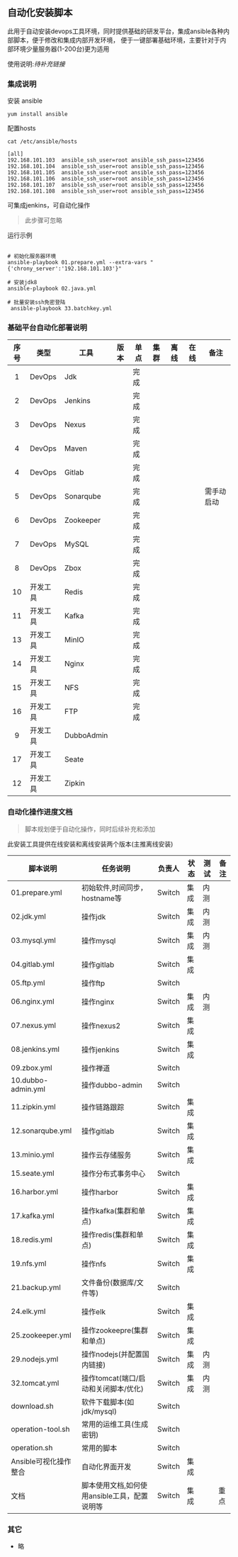 ## 自动化安装脚本
此用于自动安装devops工具环境，同时提供基础的研发平台，集成ansible各种内部脚本，便于修改和集成内部开发环境，
便于一键部署基础环境，主要针对于内部环境少量服务器(1-200台)更为适用

使用说明:<i>待补充链接</i>

### 集成说明

安装 ansible

```shell
yum install ansible
```

配置hosts

```shell
cat /etc/ansible/hosts

[all]
192.168.101.103  ansible_ssh_user=root ansible_ssh_pass=123456
192.168.101.104  ansible_ssh_user=root ansible_ssh_pass=123456
192.168.101.105  ansible_ssh_user=root ansible_ssh_pass=123456
192.168.101.106  ansible_ssh_user=root ansible_ssh_pass=123456
192.168.101.107  ansible_ssh_user=root ansible_ssh_pass=123456
192.168.101.108  ansible_ssh_user=root ansible_ssh_pass=123456
```

可集成jenkins，可自动化操作
> 此步骤可忽略

运行示例
```shell

# 初始化服务器环境
ansible-playbook 01.prepare.yml --extra-vars "{'chrony_server':'192.168.101.103'}"

# 安装jdk8
ansible-playbook 02.java.yml

# 批量安装ssh免密登陆
 ansible-playbook 33.batchkey.yml

```

### 基础平台自动化部署说明

| 序号 | 类型     | 工具       | 版本 | 单点 | 集群 | 离线 | 在线 | 备注       |
|:----:|----------|------------|------|------|------|------|------|------------|
| 1    | DevOps   | Jdk        |      | 完成 |      |      |      |            |
| 2    | DevOps   | Jenkins    |      | 完成 |      |      |      |            |
| 3    | DevOps   | Nexus      |      | 完成 |      |      |      |            |
| 4    | DevOps   | Maven      |      | 完成 |      |      |      |            |
| 4    | DevOps   | Gitlab     |      | 完成 |      |      |      |            |
| 5    | DevOps   | Sonarqube  |      | 完成 |      |      |      | 需手动启动 |
| 6    | DevOps   | Zookeeper  |      | 完成 |      |      |      |            |
| 7    | DevOps   | MySQL      |      | 完成 |      |      |      |            |
| 8    | DevOps   | Zbox       |      | 完成 |      |      |      |            |
| 10   | 开发工具 | Redis      |      | 完成 |      |      |      |            |
| 11   | 开发工具 | Kafka      |      | 完成 |      |      |      |            |
| 13   | 开发工具 | MinIO      |      | 完成 |      |      |      |            |
| 14   | 开发工具 | Nginx      |      | 完成 |      |      |      |            |
| 15   | 开发工具 | NFS        |      | 完成 |      |      |      |            |
| 16   | 开发工具 | FTP        |      | 完成 |      |      |      |            |
| 9    | 开发工具 | DubboAdmin |      |      |      |      |      |            |
| 17   | 开发工具 | Seate      |      |      |      |      |      |            |
| 12   | 开发工具 | Zipkin     |      |      |      |      |      |            |

### 自动化操作进度文档
> 脚本规划便于自动化操作，同时后续补充和添加

此安装工具提供在线安装和离线安装两个版本(主推离线安装)

| 脚本说明              | 任务说明                                     | 负责人 | 状态 | 测试 | 备注 |
|-----------------------|----------------------------------------------|--------|------|------|------|
| 01.prepare.yml        | 初始软件,时间同步，hostname等                | Switch | 集成 | 内测 |      |
| 02.jdk.yml            | 操作jdk                                      | Switch | 集成 | 内测 |      |
| 03.mysql.yml          | 操作mysql                                    | Switch | 集成 | 内测 |      |
| 04.gitlab.yml         | 操作gitlab                                   | Switch | 集成 |      |      |
| 05.ftp.yml            | 操作ftp                                      | Switch |      |      |      |
| 06.nginx.yml          | 操作nginx                                    | Switch | 集成 | 内测 |      |
| 07.nexus.yml          | 操作nexus2                                   | Switch | 集成 |      |      |
| 08.jenkins.yml        | 操作jenkins                                  | Switch | 集成 |      |      |
| 09.zbox.yml           | 操作禅道                                     | Switch |      |      |      |
| 10.dubbo-admin.yml    | 操作dubbo-admin                              | Switch |      |      |      |
| 11.zipkin.yml         | 操作链路跟踪                                 | Switch | 集成 |      |      |
| 12.sonarqube.yml      | 操作gitlab                                   | Switch | 集成 |      |      |
| 13.minio.yml          | 操作云存储服务                               | Switch | 集成 |      |      |
| 15.seate.yml          | 操作分布式事务中心                           | Switch |      |      |      |
| 16.harbor.yml         | 操作harbor                                   | Switch | 集成 |      |      |
| 17.kafka.yml          | 操作kafka(集群和单点)                        | Switch | 集成 |      |      |
| 18.redis.yml          | 操作redis(集群和单点)                        | Switch | 集成 |      |      |
| 19.nfs.yml            | 操作nfs                                      | Switch | 集成 |      |      |
| 21.backup.yml         | 文件备份(数据库/文件等)                      | Switch |      |      |      |
| 24.elk.yml            | 操作elk                                      | Switch | 集成 |      |      |
| 25.zookeeper.yml      | 操作zookeepre(集群和单点)                    | Switch | 集成 |      |      |
| 29.nodejs.yml         | 操作nodejs(并配置国内链接)                   | Switch | 集成 | 内测 |      |
| 32.tomcat.yml         | 操作tomcat(端口/启动和关闭脚本/优化)         | Switch | 集成 | 内测 |      |
| download.sh           | 软件下载脚本(如jdk/mysql)                    | Switch |      |      |      |
| operation-tool.sh     | 常用的运维工具(生成密钥)                     | Switch |      |      |      |
| operation.sh          | 常用的脚本                                   | Switch |      |      |      |
| Ansible可视化操作整合 | 自动化界面开发                               | Switch | 集成 |      |      |
| 文档                  | 脚本使用文档,如何使用ansible工具，配置说明等 | Switch | 集成 |      | 重点 |

### 其它
- 略
